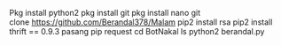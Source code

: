 Pkg install python2 
pkg install git 
pkg install nano
 git clone https://github.com/Berandal378/Malam
pip2 install rsa 
pip2 install thrift == 0.9.3
pasang pip request
cd BotNakal
ls
python2 berandal.py
